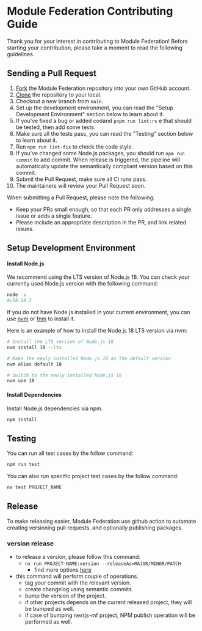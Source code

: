 # Module Federation Contributing Guide

Thank you for your interest in contributing to Module Federation! Before starting your contribution, please take a moment to read the following guidelines.

## Sending a Pull Request

1. [Fork](https://help.github.com/articles/fork-a-repo/) the Module Federation repository into your own GitHub account.
2. [Clone](https://help.github.com/articles/cloning-a-repository/) the repository to your local.
3. Checkout a new branch from `main`.
4. Set up the development environment, you can read the "Setup Development Environment" section below to learn about it.
5. If you've fixed a bug or added codand `pnpm run lint:rs` e that should be tested, then add some tests.
6. Make sure all the tests pass, you can read the "Testing" section below to learn about it.
7. Run `npm run lint-fix` to check the code style.
8. If you've changed some Node.js packages, you should run `npm run commit` to add commit. When release is triggered, the pipeline will automatically update the semantically compliant version based on this commit.
9. Submit the Pull Request, make sure all CI runs pass.
10. The maintainers will review your Pull Request soon.

When submitting a Pull Request, please note the following:

- Keep your PRs small enough, so that each PR only addresses a single issue or adds a single feature.
- Please include an appropriate description in the PR, and link related issues.

## Setup Development Environment

#### Install Node.js

We recommend using the LTS version of Node.js 18. You can check your currently used Node.js version with the following command:

```bash
node -v
#v18.18.2
```

If you do not have Node.js installed in your current environment, you can use [nvm](https://github.com/nvm-sh/nvm) or [fnm](https://github.com/Schniz/fnm) to install it.

Here is an example of how to install the Node.js 18 LTS version via nvm:

```bash
# Install the LTS version of Node.js 18
nvm install 18 --lts

# Make the newly installed Node.js 18 as the default version
nvm alias default 18

# Switch to the newly installed Node.js 18
nvm use 18
```

#### Install Dependencies

Install Node.js dependencies via npm.

```bash
npm install
```
## Testing

You can run all test cases by the follow command: 
```sh
npm run test
```

You can also run specific project test cases by the follow command:
```sh
nx test PROJECT_NAME
```

## Release

To make releasing easier, Module Federation use github action to automate creating versioning pull requests, and optionally publishing packages.

### version release

- to release a version, please follow this command:
  - `nx run PROJECT-NAME:version --releaseAs=MAJOR/MINOR/PATCH`
    - find more options [here](https://github.com/jscutlery/semver#specify-the-level-of-change)
- this command will perform couple of operations.
  - tag your commit with the relevant version.
  - create changelog using semantic commits.
  - bump the version of the project.
  - if other projects depends on the current released project, they will be bumped as well.
  - if case of bumping nextjs-mf project, NPM publish operation will be performed as well.
